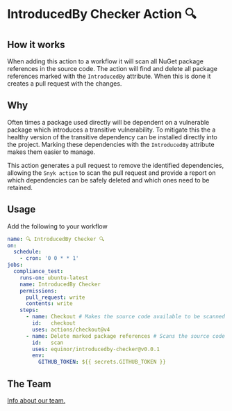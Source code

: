 # IntroducedBy Checker Action 🔍

## How it works
When adding this action to a workflow it will scan all NuGet package references in the source code. The action will find and delete all package references marked with the `IntroducedBy` attribute. When this is done it creates a pull request with the changes.

## Why
Often times a package used directly will be dependent on a vulnerable package which introduces a transitive vulnerability. 
To mitigate this the a healthy version of the transitive dependency can be installed directly into the project.
Marking these dependencies with the `IntroducedBy` attribute makes them easier to manage. 

This action generates a pull request to remove the identified dependencies, allowing the `Snyk action` to scan the pull request and provide a 
report on which dependencies can be safely deleted and which ones need to be retained.

## Usage
Add the following to your workflow

``` yml
name: 🔍 IntroducedBy Checker 🔍
on:
  schedule:
    - cron: '0 0 * * 1'
jobs: 
  compliance_test:
    runs-on: ubuntu-latest
    name: IntroducedBy Checker
    permissions:
      pull_request: write
      contents: write
    steps:
      - name: Checkout # Makes the source code available to be scanned
        id:   checkout
        uses: actions/checkout@v4 
      - name: Delete marked package references # Scans the source code for marked package references and deletes them
        id:   scan
        uses: equinor/introducedby-checker@v0.0.1
        env:
          GITHUB_TOKEN: ${{ secrets.GITHUB_TOKEN }}
```

## The Team
[Info about our team.](https://github.com/equinor/team-semantic-infrastructure)
